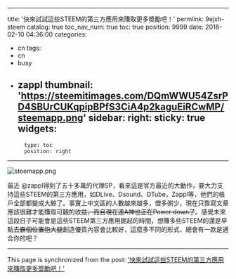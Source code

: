 
---
title: '快來試試這些STEEM的第三方應用來賺取更多奬勵吧！'
permlink: 9ejxh-steem
catalog: true
toc_nav_num: true
toc: true
position: 9999
date: 2018-02-10 04:36:00
categories:
- cn
tags:
- cn
- busy
- zappl
thumbnail: 'https://steemitimages.com/DQmWWU54ZsrPD4SBUrCUKqpipBPfS3CiA4p2kaguEiRCwMP/steemapp.png'
sidebar:
    right:
        sticky: true
widgets:
    -
        type: toc
        position: right
---




![steemapp.png](https://steemitimages.com/DQmWWU54ZsrPD4SBUrCUKqpipBPfS3CiA4p2kaguEiRCwMP/steemapp.png)

最近 @zappl得到了五十多萬的代理SP，看來這是官方最近的大動作，要大力支持這些STEEM的第三方應用，如DLive、Dsound、DTube，Zappl等，他們的帳戶全部都變成大鯨了。事實上中文區的人數越來越多，僧多粥少，現在只靠寫文章應該很難才能賺取可觀的收益~~，而且現在連A神也正在Power down了~~。感覺未來這段日子可能會是這些STEEM第三方應用掘起的時間，想賺多些STEEM的還是早點去~~霸個位置抱大腿~~創造優質內容會比較好，這麼多不同的形式，總會有一款是適合你的吧？


- - -

This page is synchronized from the post: ['快來試試這些STEEM的第三方應用來賺取更多奬勵吧！'](https://steemit.com/@htliao/9ejxh-steem)
